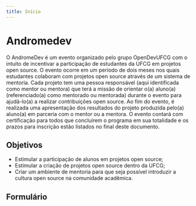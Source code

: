 ```yaml
---
title: Início
---
```


# Andromedev

O AndromeDev é um evento organizado pelo grupo OpenDevUFCG com o intuito de incentivar a participação de estudantes da UFCG em projetos open source. O evento ocorre em um período de dois meses nos quais estudantes colaboram com projetos open source através de um sistema de mentoria. Cada projeto tem uma pessoa responsável (aqui identificada como mentor ou mentora) que terá a missão de orientar o(a) aluno(a) (referenciado(a) como mentorado ou mentorada) durante o evento para ajudá-lo(a) a realizar contribuições open source.
Ao fim do evento, é realizada uma apresentação dos resultados do projeto produzida pelo(a) aluno(a) em parceria com o mentor ou a
mentora. O evento contará com certificação para todos que concluírem o programa em sua totalidade e os prazos para inscrição estão listados no final deste documento.

## Objetivos

- Estimular a participação de alunos em projetos open source;
- Estimular a criação de projetos open source dentro da UFCG;
- Criar um ambiente de mentoria para que seja possível introduzir a cultura open source na comunidade acadêmica.

## Formulário
